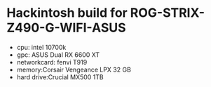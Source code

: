 # Hackintosh build for ROG-STRIX-Z490-G-WIFI-ASUS



- cpu: intel 10700k
- gpc: ASUS Dual RX 6600 XT
- networkcard: fenvi T919
- memory:Corsair Vengeance LPX 32 GB
- hard drive:Crucial MX500 1TB
